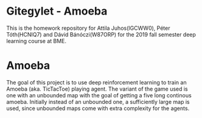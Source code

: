 # Gitegylet - Amoeba

This is the homework repository for Attila Juhos(IGCWW0), Péter Tóth(HCNIQ7) and Dávid Bánóczi(W87ORP) for the 2019 fall semester
deep learning course at BME.

# Amoeba

The goal of this project is to use deep reinforcement learning to train an Amoeba (aka. TicTacToe) playing agent. The variant of the game
used is one with an unbounded map with the goal of getting a five long continous amoeba. Initially instead of an unbounded one,
a sufficiently large map is used, since unbounded maps come with extra complexity for the agents.

